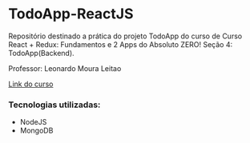 # TodoApp-ReactJS

Repositório destinado a prática do projeto TodoApp do curso de Curso React + Redux: Fundamentos e 2 Apps do Absoluto ZERO! Seção 4: TodoApp(Backend).
  
Professor: Leonardo Moura Leitao
  
[Link do curso](https://www.udemy.com/course/react-redux-pt/)

### Tecnologias utilizadas:

* NodeJS
* MongoDB
